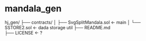 # mandala_gen
hj_gen/
├── contracts/
│   ├── SvgSplitMandala.sol     ← main
│   └── SSTORE2.sol             ← dada storage util
├── README.md                   
├── LICENSE                     ← ?
